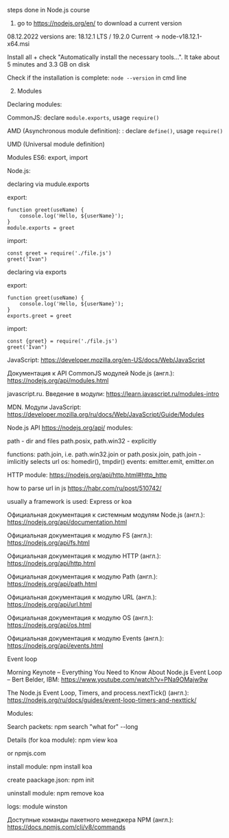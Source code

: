 steps done in Node.js course

1. go to https://nodejs.org/en/ to download a current version

08.12.2022 versions are: 18.12.1 LTS / 19.2.0 Current -> node-v18.12.1-x64.msi

Install all + check "Automatically install the necessary tools...". It take about 5 minutes and 3.3 GB on disk

Check if the installation is complete: `node --version` in cmd line

2. Modules 

Declaring modules:

CommonJS: declare `module.exports`, usage `require()`

AMD (Asynchronous module definition): : declare `define()`, usage `require()`


UMD (Universal module definition)

Modules ES6: export, import

Node.js:

declaring via mudule.exports

export:
```
function greet(useName) {
	console.log('Hello, ${userName}');
}
module.exports = greet
```

import:
```
const greet = require('./file.js')
greet('Ivan")
```

declaring via exports

export:
```
function greet(useName) {
	console.log('Hello, ${userName}');
}
exports.greet = greet
```

import:
```
const {greet} = require('./file.js')
greet('Ivan")
```

JavaScript: https://developer.mozilla.org/en-US/docs/Web/JavaScript

Документация к API CommonJS модулей Node.js (англ.): https://nodejs.org/api/modules.html

javascript.ru. Введение в модули: https://learn.javascript.ru/modules-intro

MDN. Модули JavaScript: https://developer.mozilla.org/ru/docs/Web/JavaScript/Guide/Modules


Node.js API  https://nodejs.org/api/
modules:

path - dir and files
path.posix, path.win32 - explicitly

functions: path.join, i.e. path.win32.join or path.posix.join, path.join - imlicitly selects
url
os: homedir(), tmpdir()
events: emitter.emit, emitter.on

HTTP module: https://nodejs.org/api/http.html#http_http

how to parse url in js https://habr.com/ru/post/510742/

usually a framework is used: Express or koa

Официальная документация к системным модулям Node.js (англ.): https://nodejs.org/api/documentation.html

Официальная документация к модулю FS (англ.): https://nodejs.org/api/fs.html

Официальная документация к модулю HTTP (англ.): https://nodejs.org/api/http.html

Официальная документация к модулю Path (англ.): https://nodejs.org/api/path.html

Официальная документация к модулю URL (англ.): https://nodejs.org/api/url.html

Официальная документация к модулю OS (англ.): https://nodejs.org/api/os.html

Официальная документация к модулю Events (англ.): https://nodejs.org/api/events.html

Event loop

Morning Keynote – Everything You Need to Know About Node.js Event Loop – Bert Belder, IBM: https://www.youtube.com/watch?v=PNa9OMajw9w

The Node.js Event Loop, Timers, and process.nextTick() (англ.): https://nodejs.org/ru/docs/guides/event-loop-timers-and-nexttick/

Modules:

Search packets: npm search "what for" --long

Details (for koa module): npm view koa

or npmjs.com

install module: npm install koa

create paackage.json: npm init

uninstall module: npm remove koa

logs: module winston

Доступные команды пакетного менеджера NPM (англ.): https://docs.npmjs.com/cli/v8/commands
